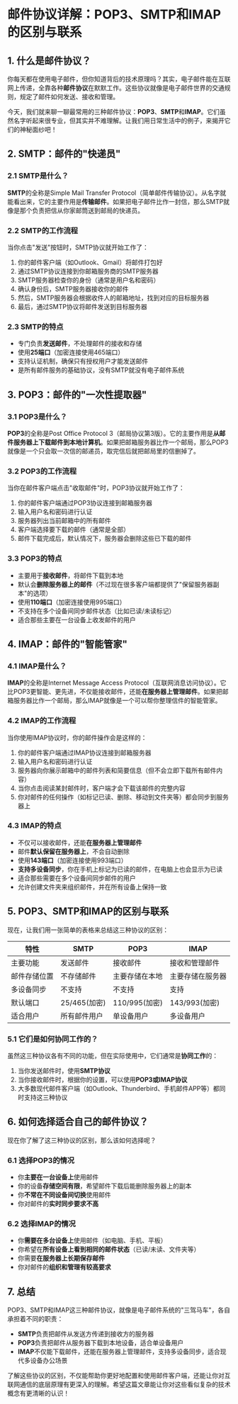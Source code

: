 # 邮件协议详解：POP3、SMTP和IMAP的区别与联系

## 1. 什么是邮件协议？

你每天都在使用电子邮件，但你知道背后的技术原理吗？其实，电子邮件能在互联网上传递，全靠各种**邮件协议**在默默工作。这些协议就像是电子邮件世界的交通规则，规定了邮件如何发送、接收和管理。

今天，我们就来聊一聊最常用的三种邮件协议：**POP3**、**SMTP**和**IMAP**。它们虽然名字听起来很专业，但其实并不难理解。让我们用日常生活中的例子，来揭开它们的神秘面纱吧！

## 2. SMTP：邮件的"快递员"

### 2.1 SMTP是什么？

**SMTP**的全称是Simple Mail Transfer Protocol（简单邮件传输协议）。从名字就能看出来，它的主要作用是**传输邮件**。如果把电子邮件比作一封信，那么SMTP就像是那个负责把信从你家邮筒送到邮局的快递员。

### 2.2 SMTP的工作流程

当你点击"发送"按钮时，SMTP协议就开始工作了：

1. 你的邮件客户端（如Outlook、Gmail）将邮件打包好
2. 通过SMTP协议连接到你邮箱服务商的SMTP服务器
3. SMTP服务器检查你的身份（通常是用户名和密码）
4. 确认身份后，SMTP服务器接收你的邮件
5. 然后，SMTP服务器会根据收件人的邮箱地址，找到对应的目标服务器
6. 最后，通过SMTP协议将邮件发送到目标服务器

### 2.3 SMTP的特点

- 专门负责**发送邮件**，不处理邮件的接收和存储
- 使用**25端口**（加密连接使用465端口）
- 支持认证机制，确保只有授权用户才能发送邮件
- 是所有邮件服务的基础协议，没有SMTP就没有电子邮件系统

## 3. POP3：邮件的"一次性提取器"

### 3.1 POP3是什么？

**POP3**的全称是Post Office Protocol 3（邮局协议第3版）。它的主要作用是**从邮件服务器上下载邮件到本地计算机**。如果把邮箱服务器比作一个邮局，那么POP3就像是一个只会取一次信的邮递员，取完信后就把邮局里的信删掉了。

### 3.2 POP3的工作流程

当你在邮件客户端点击"收取邮件"时，POP3协议就开始工作了：

1. 你的邮件客户端通过POP3协议连接到邮箱服务器
2. 输入用户名和密码进行认证
3. 服务器列出当前邮箱中的所有邮件
4. 客户端选择要下载的邮件（通常是全部）
5. 邮件下载完成后，默认情况下，服务器会删除这些已下载的邮件

### 3.3 POP3的特点

- 主要用于**接收邮件**，将邮件下载到本地
- 默认会**删除服务器上的邮件**（不过现在很多客户端都提供了"保留服务器副本"的选项）
- 使用**110端口**（加密连接使用995端口）
- 不支持在多个设备间同步邮件状态（比如已读/未读标记）
- 适合那些主要在一台设备上收发邮件的用户

## 4. IMAP：邮件的"智能管家"

### 4.1 IMAP是什么？

**IMAP**的全称是Internet Message Access Protocol（互联网消息访问协议）。它比POP3更智能、更先进，不仅能接收邮件，还能**在服务器上管理邮件**。如果把邮箱服务器比作一个邮局，那么IMAP就像是一个可以帮你整理信件的智能管家。

### 4.2 IMAP的工作流程

当你使用IMAP协议时，你的邮件操作会是这样的：

1. 你的邮件客户端通过IMAP协议连接到邮箱服务器
2. 输入用户名和密码进行认证
3. 服务器向你展示邮箱中的邮件列表和简要信息（但不会立即下载所有邮件内容）
4. 当你点击阅读某封邮件时，客户端才会下载该邮件的完整内容
5. 你对邮件的任何操作（如标记已读、删除、移动到文件夹等）都会同步到服务器上

### 4.3 IMAP的特点

- 不仅可以接收邮件，还能**在服务器上管理邮件**
- 邮件**默认保留在服务器上**，不会自动删除
- 使用**143端口**（加密连接使用993端口）
- **支持多设备同步**，你在手机上标记为已读的邮件，在电脑上也会显示为已读
- 适合那些需要在多个设备间同步邮件的用户
- 允许创建文件夹来组织邮件，并在所有设备上保持一致

## 5. POP3、SMTP和IMAP的区别与联系

现在，让我们用一张简单的表格来总结这三种协议的区别：

| 特性 | SMTP | POP3 | IMAP |
|------|------|------|------|
| 主要功能 | 发送邮件 | 接收邮件 | 接收和管理邮件 |
| 邮件存储位置 | 不存储邮件 | 主要存储在本地 | 主要存储在服务器 |
| 多设备同步 | 不支持 | 不支持 | 支持 |
| 默认端口 | 25/465(加密) | 110/995(加密) | 143/993(加密) |
| 适合用户 | 所有邮件用户 | 单设备用户 | 多设备用户 |

### 5.1 它们是如何协同工作的？

虽然这三种协议各有不同的功能，但在实际使用中，它们通常是**协同工作**的：

1. 当你发送邮件时，使用**SMTP协议**
2. 当你接收邮件时，根据你的设置，可以使用**POP3或IMAP协议**
3. 大多数现代邮件客户端（如Outlook、Thunderbird、手机邮件APP等）都同时支持这三种协议

## 6. 如何选择适合自己的邮件协议？

现在你了解了这三种协议的区别，那么该如何选择呢？

### 6.1 选择POP3的情况

- 你**主要在一台设备上**使用邮件
- 你的设备**存储空间有限**，希望邮件下载后能删除服务器上的副本
- 你**不常在不同设备间切换**使用邮件
- 你对邮件的**实时同步要求不高**

### 6.2 选择IMAP的情况

- 你**需要在多台设备上**使用邮件（如电脑、手机、平板）
- 你希望在**所有设备上看到相同的邮件状态**（已读/未读、文件夹等）
- 你需要**在服务器上长期保存邮件**
- 你对邮件的**组织和管理有较高要求**

## 7. 总结

POP3、SMTP和IMAP这三种邮件协议，就像是电子邮件系统的"三驾马车"，各自承担着不同的职责：

- **SMTP**负责把邮件从发送方传递到接收方的服务器
- **POP3**负责把邮件从服务器下载到本地设备，适合单设备用户
- **IMAP**不仅能下载邮件，还能在服务器上管理邮件，支持多设备同步，适合现代多设备办公场景

了解这些协议的区别，不仅能帮助你更好地配置和使用邮件客户端，还能让你对互联网通信的底层原理有更深入的理解。希望这篇文章能让你对这些看似复杂的技术概念有更清晰的认识！